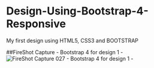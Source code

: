# Design-Using-Bootstrap-4- Responsive
My first design using HTML5, CSS3 and BOOTSTRAP

##FireShot Capture  - Bootstrap 4 for design 1 - 
![FireShot Capture 027 - Bootstrap 4 for design 1 - ](https://user-images.githubusercontent.com/54286931/75466406-70242f80-598a-11ea-9785-465ca05cf7aa.png)
